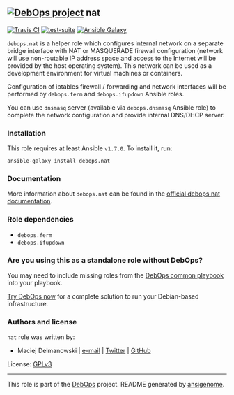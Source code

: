 ## [![DebOps project](http://debops.org/images/debops-small.png)](http://debops.org) nat

[![Travis CI](http://img.shields.io/travis/debops/ansible-nat.svg?style=flat)](http://travis-ci.org/debops/ansible-nat) [![test-suite](http://img.shields.io/badge/test--suite-ansible--nat-blue.svg?style=flat)](https://github.com/debops/test-suite/tree/master/ansible-nat/)  [![Ansible Galaxy](http://img.shields.io/badge/galaxy-debops.nat-660198.svg?style=flat)](https://galaxy.ansible.com/list#/roles/1578)

`debops.nat` is a helper role which configures internal network on
a separate bridge interface with NAT or MASQUERADE firewall configuration
(network will use non-routable IP address space and access to the Internet
will be provided by the host operating system). This network can be used as
a development environment for virtual machines or containers.

Configuration of iptables firewall / forwarding and network interfaces will
be performed by `debops.ferm` and `debops.ifupdown` Ansible roles.

You can use `dnsmasq` server (available via `debops.dnsmasq` Ansible
role) to complete the network configuration and provide internal DNS/DHCP
server.

### Installation

This role requires at least Ansible `v1.7.0`. To install it, run:

    ansible-galaxy install debops.nat

### Documentation

More information about `debops.nat` can be found in the
[official debops.nat documentation](http://docs.debops.org/en/latest/ansible/roles/debops.nat.html).


### Role dependencies

- `debops.ferm`
- `debops.ifupdown`

### Are you using this as a standalone role without DebOps?

You may need to include missing roles from the [DebOps common
playbook](https://github.com/debops/debops-playbooks/blob/master/playbooks/common.yml)
into your playbook.

[Try DebOps now](https://github.com/debops/debops) for a complete solution to run your Debian-based infrastructure.





### Authors and license

`nat` role was written by:
- Maciej Delmanowski | [e-mail](mailto:drybjed@gmail.com) | [Twitter](https://twitter.com/drybjed) | [GitHub](https://github.com/drybjed)

License: [GPLv3](https://tldrlegal.com/license/gnu-general-public-license-v3-%28gpl-3%29)

***

This role is part of the [DebOps](http://debops.org/) project. README generated by [ansigenome](https://github.com/nickjj/ansigenome/).
